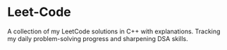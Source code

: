 # Leet-Code
A collection of my LeetCode solutions in C++ with explanations. Tracking my daily problem-solving progress and sharpening DSA skills.
